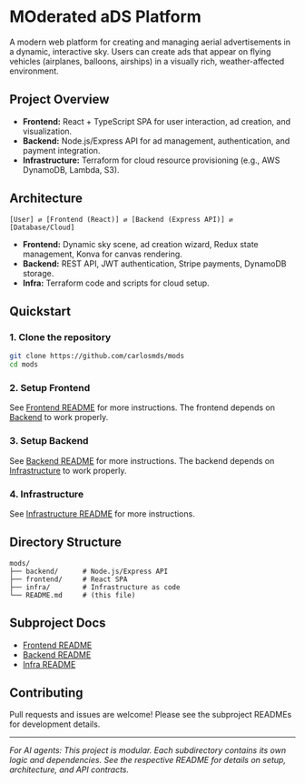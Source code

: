 # MOderated aDS Platform

A modern web platform for creating and managing aerial advertisements in a dynamic, interactive sky. Users can create ads that appear on flying vehicles (airplanes, balloons, airships) in a visually rich, weather-affected environment.

## Project Overview
- **Frontend:** React + TypeScript SPA for user interaction, ad creation, and visualization.
- **Backend:** Node.js/Express API for ad management, authentication, and payment integration.
- **Infrastructure:** Terraform for cloud resource provisioning (e.g., AWS DynamoDB, Lambda, S3).

## Architecture
```
[User] ⇄ [Frontend (React)] ⇄ [Backend (Express API)] ⇄ [Database/Cloud]
```
- **Frontend:** Dynamic sky scene, ad creation wizard, Redux state management, Konva for canvas rendering.
- **Backend:** REST API, JWT authentication, Stripe payments, DynamoDB storage.
- **Infra:** Terraform code and scripts for cloud setup.

## Quickstart

### 1. Clone the repository
```bash
git clone https://github.com/carlosmds/mods
cd mods
```

### 2. Setup Frontend

See [Frontend README](./frontend/README.md) for more instructions. The frontend depends on [Backend](./infra/README.md) to work properly.

### 3. Setup Backend

See [Backend README](./backend/README.md) for more instructions. The backend depends on [Infrastructure](./infra/README.md) to work properly.

### 4. Infrastructure

See [Infrastructure README](./infra/README.md) for more instructions.

## Directory Structure
```
mods/
├── backend/      # Node.js/Express API
├── frontend/     # React SPA
├── infra/        # Infrastructure as code
└── README.md     # (this file)
```

## Subproject Docs
- [Frontend README](./frontend/README.md)
- [Backend README](./backend/README.md)
- [Infra README](./infra/README.md)

## Contributing
Pull requests and issues are welcome! Please see the subproject READMEs for development details.

---
*For AI agents: This project is modular. Each subdirectory contains its own logic and dependencies. See the respective README for details on setup, architecture, and API contracts.*

